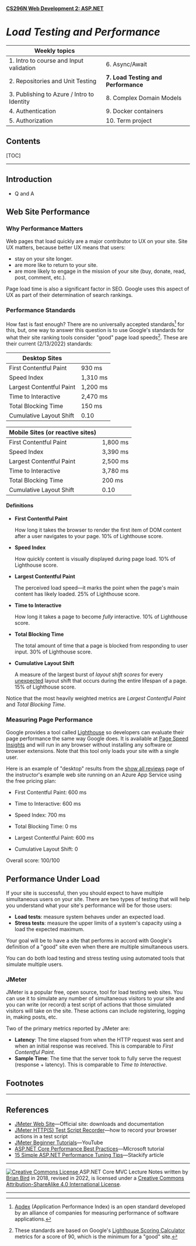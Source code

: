 **[CS296N Web Development 2: ASP.NET](http://lcc-cit.github.io/CS296N-CourseMaterials/CS296N_Syllabus.pdf)**                         

# *Load Testing and Performance* 

| Weekly topics                              |                                     |
| ------------------------------------------ | ----------------------------------- |
| 1. Intro to course and Input validation    | 6. Async/Await                      |
| 2. Repositories and Unit Testing           | **7. Load Testing and Performance** |
| 3. Publishing to Azure / Intro to Identity | 8. Complex Domain Models            |
| 4. Authentication                          | 9. Docker containers                |
| 5. Authorization                           | 10. Term project                    |

## Contents

[TOC]

------

## Introduction

- Q and A



## Web Site Performance

### Why Performance Matters

Web pages that load quickly are a major contributor to UX on your site. Site UX matters, because better UX means that users:

- stay on your site longer.
- are more like to return to your site.
- are more likely to engage in the mission of your site (buy, donate, read, post, comment, etc.).

Page load time is also a significant factor in SEO. Google uses this aspect of UX as part of their determination of search rankings.

### Performance Standards

How fast is fast enough? There are no universally accepted standards[^1] for this, but, one way to answer this question is to use Google's standards for what their site ranking tools consider "good" page load speeds[^2]. These are their current (2/13/2022) standards:

| Desktop Sites            |          |
| ------------------------ | -------- |
| First Contentful Paint   | 930 ms   |
| Speed Index              | 1,310 ms |
| Largest Contentful Paint | 1,200 ms |
| Time to Interactive      | 2,470 ms |
| Total Blocking Time      | 150 ms   |
| Cumulative Layout Shift  | 0.10     |

| Mobile Sites (or reactive sites) |          |
| -------------------------------- | -------- |
| First Contentful Paint           | 1,800 ms |
| Speed Index                      | 3,390 ms |
| Largest Contentful Paint         | 2,500 ms |
| Time to Interactive              | 3,780 ms |
| Total Blocking Time              | 200 ms   |
| Cumulative Layout Shift          | 0.10     |

#### Definitions

- **First Contentful Paint**
  
  How long it takes the browser to render the first item of DOM content after a user navigates to your page. 10% of Lighthouse score.
  
- **Speed Index**
  
  How quickly content is visually displayed during page load. 10% of Lighthouse score.
  
- **Largest Contentful Paint**
  
  The perceived load speed&mdash;it marks the point when the page's main content has likely loaded. 25% of Lighthouse score.
  
- **Time to Interactive**
  
  How long it takes a page to become *fully* interactive. 10% of Lighthouse score.
  
- **Total Blocking Time**
  
  The total amount of time that a page is blocked from responding to user input. 30% of Lighthouse score.
  
- **Cumulative Layout Shift**
  
  A measure of the largest burst of *layout shift scores* for every [unexpected](https://web.dev/cls/#expected-vs.-unexpected-layout-shifts) layout shift that occurs during the entire lifespan of a page. 15% of Lighthouse score.

Notice that the most heavily weighted metrics are *Largest Contentful Paint* and *Total Blocking Time*.

### Measuring Page Performance

Google provides a tool called [Lighthouse](https://developers.google.com/web/tools/lighthouse/) so developers can evaluate their page performance the same way Google does. It is available at [Page Speed Insights](https://pagespeed.web.dev/) and will run in any browser without installing any software or browser extensions. Note that this tool only loads your site with a single user. 

Here is an example of "desktop" results from the [show all reviews](https://bookreviews.azurewebsites.net/Review) page of the instructor's example web site running on an Azure App Service using the free pricing plan:

- First Contentful Paint:
  600 ms

- Time to Interactive:
  600 ms

- Speed Index: 700 ms

- Total Blocking Time: 0 ms

- Largest Contentful Paint: 600 ms

- Cumulative Layout Shift:
  0

Overall score: 100/100



## Performance Under Load

If your site is successful, then you should expect to have multiple simultaneous users on your site. There are two types of testing that will help you understand what your site's performance will be for those users:

- **Load tests**: measure system behaves under an expected load.
- **Stress tests**: measure the upper limits of a system's capacity using a load the expected maximum.

Your goal will be to have a site that performs in accord with Google's definition of a "good" site even when there are multiple simultaneous users. 

You can do both load testing and stress testing using automated tools that simulate multiple users.

### JMeter

JMeter is a popular free, open source, tool for load testing web sites. You can use it to simulate any number of simultaneous visitors to your site and you can write (or record) a test script of actions that those simulated visitors will take on the site. These actions can include registering, logging in, making posts, etc.

Two of the primary metrics reported by JMeter are:

- **Latency**: The time elapsed from when the HTTP request was sent and when an initial response was received. This is comparable to *First Contentful Paint*.
- **Sample Time**: The time that the server took to fully serve the request (response + latency). This is comparable to *Time to Interactive*.



 ## Footnotes

[^1]: [Apdex](https://en.wikipedia.org/wiki/Apdex) (Application Performance Index) is an open standard developed by an alliance of companies for measuring performance of software applications.
[^2]: These standards are based on Google's [Lighthouse Scoring Calculator](https://googlechrome.github.io/lighthouse/scorecalc/) metrics for a score of 90, which is the minimum for a "good" site.

------

## References

- [JMeter Web Site](http://jmeter.apache.org/usermanual/generating-dashboard.html)&mdash;Official site: downloads and documentation
- [JMeter HTTP(S) Test Script Recorder](https://jmeter.apache.org/usermanual/jmeter_proxy_step_by_step.html)&mdash;how to record your browser actions in a test script
- [JMeter Beginner Tutorials](https://www.youtube.com/playlist?list=PLhW3qG5bs-L-zox1h3eIL7CZh5zJmci4c)&mdash;YouTube
- [ASP.NET Core Performance Best Practices](https://docs.microsoft.com/en-us/aspnet/core/performance/performance-best-practices?view=aspnetcore-6.0#cache-aggressively)&mdash;MIcrosoft tutorial
- [15 Simple ASP.NET Performance Tuning Tips](https://stackify.com/asp-net-performance-tuning/)&mdash;Stackify article



------

[![Creative Commons License](https://i.creativecommons.org/l/by-sa/4.0/88x31.png) ](http://creativecommons.org/licenses/by-sa/4.0/)
ASP.NET Core MVC Lecture Notes written by [Brian Bird](https://profbird.dev) in 2018, revised in 2022, is licensed under a [Creative Commons Attribution-ShareAlike 4.0 International License](http://creativecommons.org/licenses/by-sa/4.0/). 

------